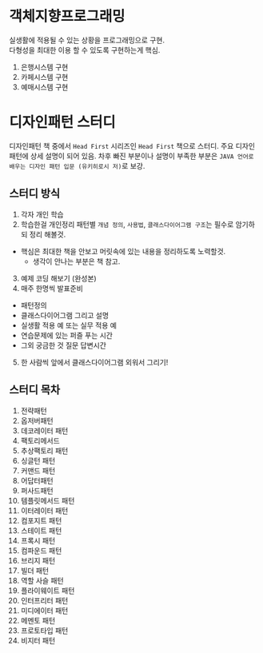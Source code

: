 # 객체지향프로그래밍
실생활에 적용될 수 있는 상황을 프로그래밍으로 구현.  
다형성을 최대한 이용 할 수 있도록 구현하는게 핵심.

1.  은행시스템 구현
2.  카페시스템 구현
3.  예매시스템 구현 


# 디자인패턴 스터디
디자인패턴 책 중에서 `Head First` 시리즈인 `Head First` 책으로 스터디. 주요 디자인패턴에 상세 설명이 되어 있음. 차후 빠진 부분이나 설명이 부족한 부분은 `JAVA 언어로 배우는 디자인 패턴 입문 (유키히로시 저)`로 보강.

## 스터디 방식
1. 각자 개인 학습
2. 학습한걸 개인정리 
패턴별 `개념 정의`, `사용법`, `클래스다이어그램 구조`는 필수로 암기하되 정리 해볼것.
  - 핵심은 최대한 책을 안보고 머릿속에 있는 내용을 정리하도록 노력할것.
    - 생각이 안나는 부분은 책 참고.
3. 예제 코딩 해보기 (완성본)
4. 매주 한명씩 발표준비
 - 패턴정의
 - 클래스다이어그램 그리고 설명
 - 실생활 적용 예 또는 실무 적용 예
 - 연습문제에 있는 퍼즐 푸는 시간
 - 그외 궁금한 것 질문 답변시간
5. 한 사람씩 앞에서 클래스다이어그램 외워서 그리기!

## 스터디 목차
1. 전략패턴
2. 옵저버패턴
3. 데코레이터 패턴
4. 팩토리메서드 
5. 추상팩토리 패턴
6. 싱글턴 패턴
7. 커맨드 패턴
8. 어답터패턴
9. 퍼사드패턴
10. 템플릿메서드 패턴
11. 이터레이터 패턴 
12. 컴포지트 패턴
13. 스테이트 패턴
14. 프록시 패턴
15. 컴파운드 패턴
16. 브리지 패턴
17. 빌더 패턴
18. 역할 사슬 패턴
19. 플라이웨이트 패턴
20. 인터프리터 패턴
21. 미디에이터 패턴
22. 메멘토 패턴
22. 프로토타입 패턴
23. 비지터 패턴
